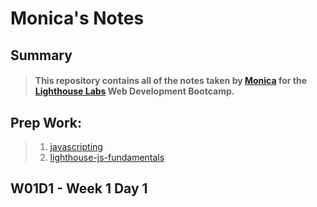 # Monica's Notes

## Summary
> #### This repository contains all of the notes taken by [Monica](https://github.com/mcwolfe2011) for the [Lighthouse Labs](https://www.lighthouselabs.ca/) Web Development Bootcamp.

## Prep Work:
> 1. [javascripting](https://github.com/mcwolfe2011/javascripting)
> 2. [lighthouse-js-fundamentals](https://github.com/mcwolfe2011/lighthouse-js-fundamentals)

## W01D1 - Week 1 Day 1

